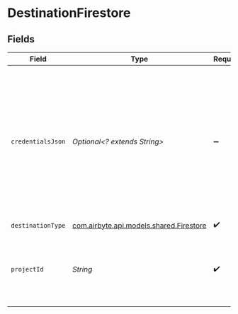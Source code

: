 # DestinationFirestore


## Fields

| Field                                                                                                                                                                                                                                           | Type                                                                                                                                                                                                                                            | Required                                                                                                                                                                                                                                        | Description                                                                                                                                                                                                                                     |
| ----------------------------------------------------------------------------------------------------------------------------------------------------------------------------------------------------------------------------------------------- | ----------------------------------------------------------------------------------------------------------------------------------------------------------------------------------------------------------------------------------------------- | ----------------------------------------------------------------------------------------------------------------------------------------------------------------------------------------------------------------------------------------------- | ----------------------------------------------------------------------------------------------------------------------------------------------------------------------------------------------------------------------------------------------- |
| `credentialsJson`                                                                                                                                                                                                                               | *Optional<? extends String>*                                                                                                                                                                                                                    | :heavy_minus_sign:                                                                                                                                                                                                                              | The contents of the JSON service account key. Check out the <a href="https://docs.airbyte.com/integrations/destinations/firestore">docs</a> if you need help generating this key. Default credentials will be used if this field is left empty. |
| `destinationType`                                                                                                                                                                                                                               | [com.airbyte.api.models.shared.Firestore](../../models/shared/Firestore.md)                                                                                                                                                                     | :heavy_check_mark:                                                                                                                                                                                                                              | N/A                                                                                                                                                                                                                                             |
| `projectId`                                                                                                                                                                                                                                     | *String*                                                                                                                                                                                                                                        | :heavy_check_mark:                                                                                                                                                                                                                              | The GCP project ID for the project containing the target BigQuery dataset.                                                                                                                                                                      |